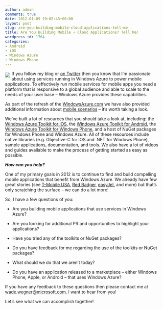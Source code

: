```yaml
---
author: admin
comments: true
date: 2012-01-09 19:02:43+00:00
layout: post
slug: are-you-building-mobile-cloud-applications-tell-me
title: Are You Building Mobile + Cloud Applications? Tell Me!
wordpress_id: 1764
categories:
- Android
- iOS
- Windows Azure
- Windows Phone
---
```


<div style="float: left;padding-right:5px;padding-top:5px;"><img src="http://images.wadewegner.com/wordpress/2012/01/image8.png"></div>

If you follow my blog or [on Twitter](http://twitter.com/wadewegner) then you know that I’m passionate about using services running in Windows Azure to power mobile applications. To effectively run mobile services for mobile apps you need a platform that is responsive to a global audience and able to scale to the needs of your user base – Windows Azure provides these capabilities.

As part of the refresh of the [WindowsAzure.com](http://www.windowsazure.com/) we have also provided additional information about [mobile scenarios](http://www.windowsazure.com/en-us/home/scenarios/mobile/) – it’s worth taking a look.

We’ve built a lot of resources that you should take a look at, including: the [Windows Azure Toolkit for iOS](http://go.microsoft.com/fwlink/?LinkID=234566&clcid=0x409), the [Windows Azure Toolkit for Android](http://go.microsoft.com/fwlink/?LinkID=234567&clcid=0x409), the [Windows Azure Toolkit for Windows Phone](http://go.microsoft.com/fwlink/?LinkID=214684&clcid=0x409), and a host of NuGet packages for Windows Phone and Windows Azure. All of these resources include native libraries (e.g. Objective-C for iOS and .NET for Windows Phone), sample applications, documentation, and tools. We also have a lot of videos and guides available to make the process of getting started as easy as possible.

**_How can you help?_**

One of my primary goals in 2012 is to continue to find and build compelling mobile applications that benefit from Windows Azure. We already have few great stories (see [T-Mobile USA](http://www.microsoft.com/casestudies/Windows-Azure/T-Mobile-USA/Mobile-Operator-Speeds-Time-to-Market-for-Innovative-Social-Networking-Solution/4000008598), [Red Badger](http://www.microsoft.com/casestudies/Windows-Azure/Red-Badger/Creative-Software-Consultancy-Uses-Cloud-Operating-System-for-Twitter-Push-Alerts/4000011213), [easyJet](http://www.microsoft.com/casestudies/Microsoft-Visual-Studio-Team-Foundation-Server-2010/easyJet/Airline-Aims-to-Save-Millions-Shorten-Airport-Waits-with-Cloud-Based-Mobile-Services/4000010767), and more) but that’s only scratching the surface – we can do a lot more!

So, I have a few questions of you:

* Are you building mobile applications that use services in Windows Azure? 

* Are you looking for additional PR and opportunities to highlight your applications? 

* Have you tried any of the toolkits or NuGet packages? 

* Do you have feedback for me regarding the use of the toolkits or NuGet packages? 

* What should we do that we aren’t today? 

* Do you have an application released to a marketplace – either Windows Phone, Apple, or Android – that uses Windows Azure? 

If you have any feedback to these questions then please contact me at [wade.wegner@microsoft.com](mailto:wade.wegner@microsoft.com). I want to hear from you!

Let’s see what we can accomplish together!